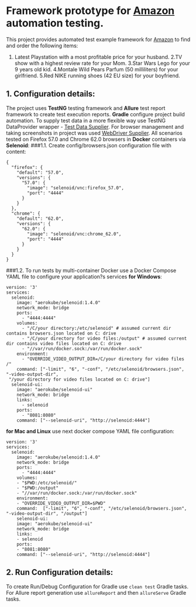 # Framework prototype for [Amazon](https://www.amazon.com/) automation testing.
This project provides automated test example framework for [Amazon](https://www.amazon.com/)
to find and order the following items:
1. Latest Playstation with a most profitable price for your husband.
2.TV show with a highest review rate for your Mom.
3.Star Wars Lego for your 9 years old kid.
4.Montale Wild Pears Parfum (50 milliliters) for your girlfriend.
5.Red NIKE running shoes (42 EU size) for your boyfriend.

## 1. Configuration details:
The project uses **TestNG**  testing framework and **Allure** test report framework to create test execution reports.
**Gradle** configure project build automation.
To supply test data in a more flexible way use TestNG DataProvider wrapper - [Test Data Supplier](https://github.com/sskorol/test-data-supplier).
For browser management and taking screenshots in project was used [WebDriver Supplier](https://github.com/sskorol/webdriver-supplier).
All scenarios tested on  Firefox 57.0  and Chrome 62.0 browsers in **Docker** containers via **Selenoid**:
###1.1. Create config/browsers.json configuration file with content:

```
{
  "firefox": {
    "default": "57.0",
    "versions": {
      "57.0": {
        "image": "selenoid/vnc:firefox_57.0",
        "port": "4444"
      }
    }
  },
  "chrome": {
    "default": "62.0",
    "versions": {
      "62.0": {
        "image": "selenoid/vnc:chrome_62.0",
        "port": "4444"
      }
    }
  }
}
```
###1.2.  To run tests by multi-container Docker use a Docker Compose YAML file to configure your application?s services
**for Windows**:
```
version: '3'
services:
  selenoid:
    image: "aerokube/selenoid:1.4.0"
    network_mode: bridge
    ports:
      - "4444:4444"
    volumes:
      - "/C/your directory:/etc/selenoid" # assumed current dir contains browsers.json located on C: drive
      - "/C/your directory for video files:/output" # assumed current dir contains video files located on C: drive
      - "//var/run/docker.sock:/var/run/docker.sock"
    environment:
      - "OVERRIDE_VIDEO_OUTPUT_DIR=/C/your directory for video files /"
    command: ["-limit", "6", "-conf", "/etc/selenoid/browsers.json", "-video-output-dir",
 "/your directory for video files located on C: drive"]
  selenoid-ui:
    image: "aerokube/selenoid-ui"
    network_mode: bridge
    links:
      - selenoid
    ports:
      - "8081:8080"
    command: ["--selenoid-uri", "http://selenoid:4444"]
```

**for Mac and Linux** use next docker compose YAML file configuration:
```
version: '3'
services:
  selenoid:
    image: "aerokube/selenoid:1.4.0"
    network_mode: bridge
    ports:
      - "4444:4444"
    volumes:
    - "$PWD:/etc/selenoid/"
    - "$PWD:/output"
    - "//var/run/docker.sock:/var/run/docker.sock"
    environment:
    - "OVERRIDE_VIDEO_OUTPUT_DIR=$PWD"
    command:  ["-limit", "6", "-conf", "/etc/selenoid/browsers.json", "-video-output-dir", "/output"]
    selenoid-ui:
    image: "aerokube/selenoid-ui"
    network_mode: bridge
    links:
    - selenoid
    ports:
    - "8081:8080"
    command: ["--selenoid-uri", "http://selenoid:4444"]
```
## 2.  Run Configuration details:
To create Run/Debug Configuration for Gradle use `clean test` Gradle tasks. For Allure report generation use
`allureReport` and then `allureServe` Gradle tasks.
